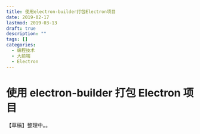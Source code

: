 ```yaml
---
title: 使用electron-builder打包Electron项目
date: 2019-02-17
lastmod: 2019-03-13
draft: true
description: ""
tags: []
categories:
  - 编程技术
  - 大前端
  - Electron
---
```


# 使用 electron-builder 打包 Electron 项目

【草稿】整理中。。
